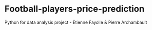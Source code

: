 # Football-players-price-prediction
Python for data analysis project - Etienne Fayolle &amp; Pierre Archambault
